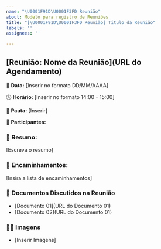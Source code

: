 ```yaml
---
name: "\U0001F91D\U0001F3FD Reunião"
about: Modelo para registro de Reuniões
title: "[\U0001F91D\U0001F3FD Reunião] Título da Reunião"
labels: ''
assignees: ''

---
```


## [Reunião: Nome da Reunião](URL do Agendamento)

📅 **Data:** [Inserir no formato DD/MM/AAAA]

🕒 **Horário:** [Inserir no formato 14:00 - 15:00]

📝 **Pauta:** [Inserir]

👥 **Participantes:** 



### 📝 Resumo:

[Escreva o resumo]

### 🚀 Encaminhamentos:

[Insira a lista de encaminhamentos]

### 📎 Documentos Discutidos na Reunião

- [Documento 01](URL do Documento 01)
- [Documento 02](URL do Documento 01)

### 🤳🏽 Imagens

- [Inserir Imagens]

